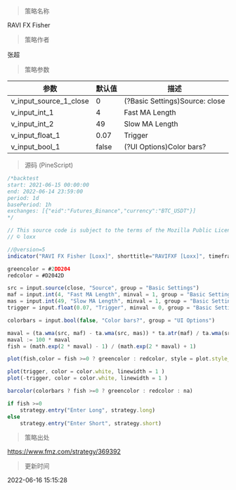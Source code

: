 
> 策略名称

RAVI FX Fisher

> 策略作者

张超



> 策略参数



|参数|默认值|描述|
|----|----|----|
|v_input_source_1_close|0|(?Basic Settings)Source: close|high|low|open|hl2|hlc3|hlcc4|ohlc4|
|v_input_int_1|4|Fast MA Length|
|v_input_int_2|49|Slow MA Length|
|v_input_float_1|0.07|Trigger|
|v_input_bool_1|false|(?UI Options)Color bars?|


> 源码 (PineScript)

``` javascript
/*backtest
start: 2021-06-15 00:00:00
end: 2022-06-14 23:59:00
period: 1d
basePeriod: 1h
exchanges: [{"eid":"Futures_Binance","currency":"BTC_USDT"}]
*/

// This source code is subject to the terms of the Mozilla Public License 2.0 at https://mozilla.org/MPL/2.0/
// © loxx

//@version=5
indicator("RAVI FX Fisher [Loxx]", shorttitle="RAVIFXF [Loxx]", timeframe="", overlay = false, timeframe_gaps=true, max_bars_back = 3000)

greencolor = #2DD204  
redcolor = #D2042D 

src = input.source(close, "Source", group = "Basic Settings")
maf = input.int(4, "Fast MA Length", minval = 1, group = "Basic Settings")
mas = input.int(49, "Slow MA Length", minval = 1, group = "Basic Settings")
trigger = input.float(0.07, "Trigger", minval = 0, group = "Basic Settings")

colorbars = input.bool(false, "Color bars?", group = "UI Options")

maval = (ta.wma(src, maf) - ta.wma(src, mas)) * ta.atr(maf) / ta.wma(src, mas) / ta.atr(mas)
maval := 100 * maval
fish = (math.exp(2 * maval) - 1) / (math.exp(2 * maval) + 1)

plot(fish,color = fish >=0 ? greencolor : redcolor, style = plot.style_histogram, linewidth = 2)

plot(trigger, color = color.white, linewidth = 1 )
plot(-trigger, color = color.white, linewidth = 1 )

barcolor(colorbars ? fish >=0 ? greencolor : redcolor : na)

if fish >=0
    strategy.entry("Enter Long", strategy.long)
else
    strategy.entry("Enter Short", strategy.short)
```

> 策略出处

https://www.fmz.com/strategy/369392

> 更新时间

2022-06-16 15:15:28
